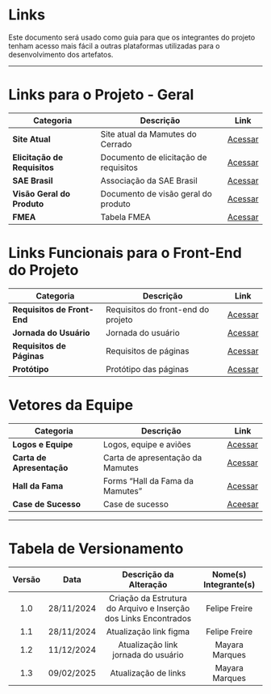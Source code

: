 # Links

Este documento será usado como guia para que os integrantes do projeto tenham acesso mais fácil a outras plataformas utilizadas para o desenvolvimento dos artefatos. 

---


# Links para o Projeto - Geral

| Categoria                           | Descrição                                     | Link                                                                                                                                  |
|-------------------------------------|-----------------------------------------------|--------------------------------------------------------------------------------------------------------------------------------------|
| **Site Atual**                      | Site atual da Mamutes do Cerrado              | [Acessar](https://mamutesdocerrado.webnode.page/)                                                                                   |
| **Elicitação de Requisitos**        | Documento de elicitação de requisitos         | [Acessar](https://docs.google.com/document/d/1eGJ4LhoUw1M0hPvZ-4pN6PB24M3ZMEUiX7HHRNB67Go/edit?usp=sharing)                        |
| **SAE Brasil**                      | Associação da SAE Brasil                      | [Acessar](https://www.aeroct.com.br/main/)                                                                                          |
| **Visão Geral do Produto**          | Documento de visão geral do produto           | [Acessar](https://docs.google.com/document/d/1aETghaZvt51cSd-M-z4xaXjYJR4o9lzZ/edit?usp=sharing&ouid=109716755348160927905&rtpof=true&sd=true)      |
| **FMEA**                            | Tabela FMEA                                   | [Acessar](https://drive.google.com/drive/folders/13MhOG4tuQMfC5uhNSO4BLevcbZqCPCq0)                                                 |

# Links Funcionais para o Front-End do Projeto 

| Categoria                | Descrição                                     | Link                                                                                                                                  |
|--------------------------|-----------------------------------------------|--------------------------------------------------------------------------------------------------------------------------------------|
| **Requisitos de Front-End** | Requisitos do front-end do projeto          | [Acessar](https://docs.google.com/document/d/1do6qvU7pkKScKPcdBGPe_Wks3wWo_lxFHjJLRh6V5Ns/edit?usp=sharing)                                                      |
| **Jornada do Usuário**   | Jornada do usuário                            | [Acessar](https://www.figma.com/board/fnmScFfTDTFkSSNWFO6Ut2/Mamutes-do-Cerrado?node-id=0-1&t=8taay5WXlfzVGqv2-1)                                                      |
| **Requisitos de Páginas**| Requisitos de páginas                         | [Acessar](https://docs.google.com/document/d/1kDp9HKBoK-4CKxUfCm3X-8PvnqyY_zZ2xrZw05No-v8/edit?usp=sharing)    
| **Protótipo**| Protótipo das páginas                         | [Acessar](https://www.figma.com/design/91Uplom2dbGErUgCocwR7I/Protótipo---Mamutes-do-Cerrado?node-id=2-7&node-type=canvas)                       |

# Vetores da Equipe

| Categoria                           | Descrição                                     | Link                                                                                                                                  |
|-------------------------------------|-----------------------------------------------|--------------------------------------------------------------------------------------------------------------------------------------|
| **Logos e Equipe**                  | Logos, equipe e aviões                        | [Acessar](https://drive.google.com/drive/folders/1PDakYyq3HlnOjbSQdcVYyuiaWwMWpDyG)                                                  |
| **Carta de Apresentação**           | Carta de apresentação da Mamutes              | [Acessar](https://drive.google.com/file/d/1Hz4itOpQQjYcaKrZFQQK1dGdAOXKGf2a/view)                                                                                      |                                                                                                     |
| **Hall da Fama**                    | Forms “Hall da Fama da Mamutes”               | [Acessar](https://docs.google.com/forms/d/e/1FAIpQLSeWypugBla9NkrbHpuS2zU-Xz-fnrAjlXEt8TosyV63FRndrw/viewform)                       |
| **Case de Sucesso**                 | Case de sucesso                               | [Aceesar](https://drive.google.com/file/d/12cPqHawAFelyphkIirYT_qmMJdymuNUC/view)                                                                                                       |


---
# Tabela de Versionamento 

| Versão | Data | Descrição da Alteração | Nome(s) Integrante(s) |
| :----: | :--: | :--------------------: | :-------------------: |
| 1.0 | 28/11/2024 | Criação da Estrutura do Arquivo e Inserção dos Links Encontrados | Felipe Freire |
| 1.1 | 28/11/2024 | Atualização link figma | Felipe Freire |
| 1.2 | 11/12/2024 | Atualização link jornada do usuário | Mayara Marques |
| 1.3 | 09/02/2025 | Atualização de links | Mayara Marques |